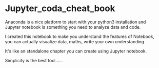 # Jupyter_coda_cheat_book
Anaconda is a nice platform to start with your python3 installation and Jupyter notebook is something you need to analyze data and code.

I created this notebook to make you understand the features of Notebook, you can actually visualize data, maths, write your own understanding

It's like an standalone chapter you can create using Jupyter notebook.

Simplicity is the best tool......
